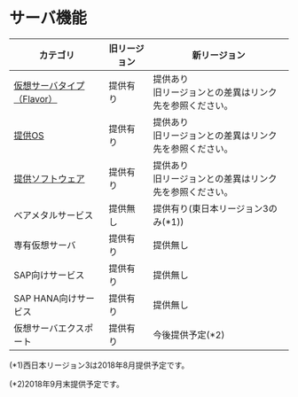 # サーバ機能



| カテゴリ                                | 旧リージョン | 新リージョン                                                 |
| --------------------------------------- | ------------ | ------------------------------------------------------------ |
| [仮想サーバタイプ（Flavor）](flavor.md) | 提供有り     | 提供あり<br />旧リージョンとの差異はリンク先を参照ください。 |
| [提供OS](OS.md)                         | 提供有り     | 提供あり<br />旧リージョンとの差異はリンク先を参照ください。 |
| [提供ソフトウェア](software.md)         | 提供有り     | 提供あり<br />旧リージョンとの差異はリンク先を参照ください。 |
| ベアメタルサービス                      | 提供無し     | 提供有り(東日本リージョン3のみ(*1))                          |
| 専有仮想サーバ                          | 提供有り     | 提供無し                                                     |
| SAP向けサービス                         | 提供有り     | 提供無し                                                     |
| SAP HANA向けサービス                    | 提供有り     | 提供無し                                                     |
| 仮想サーバエクスポート                  | 提供有り     | 今後提供予定(*2)                                             |

(*1)西日本リージョン3は2018年8月提供予定です。

(*2)2018年9月末提供予定です。

